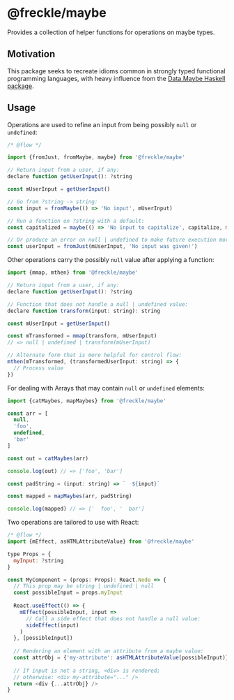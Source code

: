 # @freckle/maybe

Provides a collection of helper functions for operations on maybe types.

## Motivation

This package seeks to recreate idioms common in strongly typed functional programming languages, with heavy influence from the [Data.Maybe Haskell package][Data.Maybe].

## Usage

Operations are used to refine an input from being possibly `null` or `undefined`:

```js
/* @flow */

import {fromJust, fromMaybe, maybe} from '@freckle/maybe'

// Return input from a user, if any:
declare function getUserInput(): ?string

const mUserInput = getUserInput()

// Go from ?string -> string:
const input = fromMaybe(() => 'No input', mUserInput)

// Run a function on ?string with a default:
const capitalized = maybe(() => 'No input to capitalize', capitalize, mUserInput)

// Or produce an error on null | undefined to make future execution more predictable:
const userInput = fromJust(mUserInput, 'No input was given!')
```

Other operations carry the possibly `null` value after applying a function:

```js
import {mmap, mthen} from '@freckle/maybe'

// Return input from a user, if any:
declare function getUserInput(): ?string

// Function that does not handle a null | undefined value:
declare function transform(input: string): string

const mUserInput = getUserInput()

const mTransformed = mmap(transform, mUserInput)
// => null | undefined | transform(mUserInput)

// Alternate form that is more helpful for control flow:
mthen(mTransformed, (transformedUserInput: string) => {
  // Process value
})
```

For dealing with Arrays that may contain `null` or `undefined` elements:

```js
import {catMaybes, mapMaybes} from '@freckle/maybe'

const arr = [
  null,
  'foo',
  undefined,
  'bar'
]

const out = catMaybes(arr)

console.log(out) // => ['foo', 'bar']

const padString = (input: string) => `  ${input}`

const mapped = mapMaybes(arr, padString)

console.log(mapped) // => ['  foo', '  bar']
```

Two operations are tailored to use with React:

```js
/* @flow */
import {mEffect, asHTMLAttributeValue} from '@freckle/maybe'

type Props = {
  myInput: ?string
}

const MyComponent = (props: Props): React.Node => {
  // This prop may be string | undefined | null
  const possibleInput = props.myInput
  
  React.useEffect(() => {  
    mEffect(possibleInput, input =>
      // Call a side effect that does not handle a null value:
      sideEffect(input)
    )
  }, [possibleInput])
  
  // Rendering an element with an attribute from a maybe value:
  const attrObj = {'my-attribute': asHTMLAttributeValue(possibleInput)}
  
  // If input is not a string, <div> is rendered;
  // otherwise: <div my-attribute="..." />
  return <div {...attrObj} />
}
```


[Data.Maybe]: https://hackage.haskell.org/package/base-4.16.0.0/docs/Data-Maybe.html
